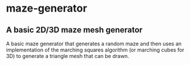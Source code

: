# maze-generator
## A basic 2D/3D maze mesh generator
A basic maze generator that generates a random maze and then uses an implementation of the marching squares algorithm (or marching cubes for 3D) to generate a triangle mesh that can be drawn. 
